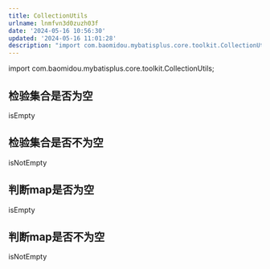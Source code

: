 ```yaml
---
title: CollectionUtils
urlname: lnmfvn3d0zuzh03f
date: '2024-05-16 10:56:30'
updated: '2024-05-16 11:01:28'
description: "import com.baomidou.mybatisplus.core.toolkit.CollectionUtils;检验集合是否为空isEmpty检验集合是否不为空isNotEmpty判断map是否为空isEmpty\t判断map是否不为空isNotEmpty"
---
```

import com.baomidou.mybatisplus.core.toolkit.CollectionUtils;
## 检验集合是否为空
isEmpty
## 检验集合是否不为空
isNotEmpty
## 判断map是否为空
isEmpty	
## 判断map是否不为空
isNotEmpty
